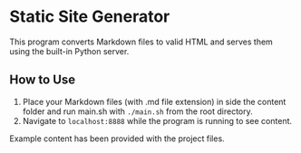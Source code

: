 # Static Site Generator 
This program converts Markdown files to valid HTML and serves them using the built-in Python server.

## How to Use
1. Place your Markdown files (with .md file extension) in side the content folder and run main.sh with `./main.sh` from the root directory.
2. Navigate to `localhost:8888` while the program is running to see content.

Example content has been provided with the project files.
